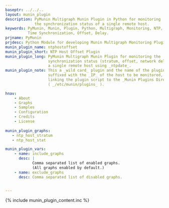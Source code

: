 ```yaml
---
baseptr: ../../..
layout: munin_plugin
description: PyMunin Multigraph Munin Plugin in Python for monitoring 
             the synchronization status of a single remote host.
keywords: PyMunin, Munin, Plugin, Python, Multigraph, Monitoring, NTP,
          Time Synchronization, Offset, Delay.
prjname: PyMunin
prjdesc: Python Module for developing Munin Multigraph Monitoring Plugins
munin_plugin_name: ntphostoffset
munin_plugin_short: NTP Host Offset Plugin
munin_plugin_long: PyMunin Multigraph Munin Plugin for monitoring the 
                   synchronization status (stratum, offset, network delay) of 
                   a single remote host using _ntpdate_.
munin_plugin_note: This a _wild card_ plugin and the name of the plugin must be 
                   suffixed with the _IP_ of the host to be monitored, when 
                   linking the plugin script to the _Munin Plugins Directory_ 
                   ( _/etc/munin/plugins_ ).

hnav:
    - About
    - Graphs
    - Samples
    - Configuration
    - Credits
    - License
                   
munin_plugin_graphs:
   - ntp_host_stratum
   - ntp_host_stat

munin_plugin_vars:
    - name: include_graphs
      desc: |
            Comma separated list of enabled graphs.
            (All graphs enabled by default.)
    - name: exclude_graphs
      desc: Comma separated list of disabled graphs.

    
---
```


{% include munin_plugin_content.inc %}
